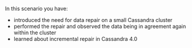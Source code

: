 In this scenario you have:

- introduced the need for data repair on a small Cassandra cluster
- performed the repair and observed the data being in agreement again within the cluster
- learned about incremental repair in Cassandra 4.0

